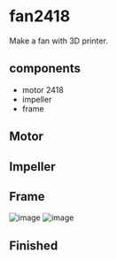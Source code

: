 # fan2418
Make a fan with 3D printer.

## components
* motor 2418
* impeller
* frame

## Motor

## Impeller

## Frame
![image](https://github.com/github150620/fan2418/blob/master/frame-preview.png)
![image](https://github.com/github150620/fan2418/blob/master/frame-entity.jpg)

## Finished
